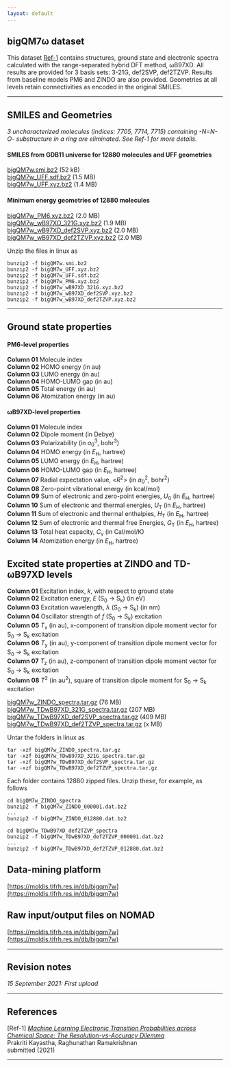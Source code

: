 ```yaml
---
layout: default
---
```


## bigQM7&omega; dataset

This dataset [Ref-1]() contains structures, ground state and electronic spectra calculated with the range-separated hybrid DFT method, &omega;B97XD. All results are provided for 3 basis sets: 3-21G, def2SVP, def2TZVP. Results from baseline models PM6 and ZINDO are also provided. Geometries at all levels retain connectivities as encoded in the original SMILES. 

***

## SMILES and Geometries

_3 uncharacterized molecules (indices: 7705, 7714, 7715) containing -N=N-O- substructure in a ring are eliminated. 
See Ref-1 for more details._


#### SMILES from GDB11 universe for 12880 molecules and UFF geometries
[bigQM7w.smi.bz2](https://drive.google.com/file/d/1UujnGhD7UcgHMyZ6UrYHwW2oroiQOmQy/view?usp=sharing) (52 kB)     
[bigQM7w_UFF.sdf.bz2](https://drive.google.com/file/d/1aeYRGRAwRaYMNNPArpxdd9SPv-0Kfofx/view?usp=sharing) (1.5 MB)     
[bigQM7w_UFF.xyz.bz2](https://drive.google.com/file/d/1qGGJkS3gZIGEqCJ6samtcflkSZCN4uoM/view?usp=sharing) (1.4 MB)      

#### Minimum energy geometries of 12880 molecules

[bigQM7w_PM6.xyz.bz2](https://drive.google.com/file/d/1aSsorhv6fM-SPDpKKri_0SfmJ8XXF9VS/view?usp=sharing) (2.0 MB)     
[bigQM7w_wB97XD_321G.xyz.bz2](https://drive.google.com/file/d/1rAYPSl0GecvWixiqtrwOHz0kHLek3fgW/view?usp=sharing) (1.9 MB)       
[bigQM7w_wB97XD_def2SVP.xyz.bz2](https://drive.google.com/file/d/1CsboCg7HbfAMyDwDrO192Tv6k_uA1QkG/view?usp=sharing) (2.0 MB)      
[bigQM7w_wB97XD_def2TZVP.xyz.bz2](https://drive.google.com/file/d/1mcfQ-ECk30H_YgT-mlcE26Eu8RIamE_t/view?usp=sharing) (2.0 MB)      

Unzip the files in linux as
```
bunzip2 -f bigQM7w.smi.bz2
bunzip2 -f bigQM7w_UFF.xyz.bz2
bunzip2 -f bigQM7w_UFF.sdf.bz2
bunzip2 -f bigQM7w_PM6.xyz.bz2
bunzip2 -f bigQM7w_wB97XD_321G.xyz.bz2
bunzip2 -f bigQM7w_wB97XD_def2SVP.xyz.bz2
bunzip2 -f bigQM7w_wB97XD_def2TZVP.xyz.bz2
```

***

## Ground state properties 

#### PM6-level properties 

**Column 01** Molecule index      
**Column 02** HOMO energy (in au)               
**Column 03** LUMO energy (in au)             
**Column 04** HOMO-LUMO gap (in au)               
**Column 05** Total energy (in au)                  
**Column 06** Atomization energy (in au)                        

#### &omega;B97XD-level properties 

**Column 01** Molecule index           
**Column 02** Dipole moment (in Debye)             
**Column 03** Polarizability (in _a_<sub>0</sub><sup>3</sup>, bohr<sup>3</sup>)              
**Column 04** HOMO energy (in _E_<sub>H</sub>, hartree)               
**Column 05** LUMO energy (in _E_<sub>H</sub>, hartree)                 
**Column 06** HOMO-LUMO gap (in _E_<sub>H</sub>, hartree)             
**Column 07** Radial expectation value, <_R_<sup>2</sup>> (in _a_<sub>0</sub><sup>2</sup>, bohr<sup>2</sup>)             
**Column 08** Zero-point vibrational energy (in kcal/mol)              
**Column 09** Sum of electronic and zero-point energies, _U_<sub>0</sub> (in _E_<sub>H</sub>, hartree)                 
**Column 10** Sum of electronic and thermal energies, _U_<sub>T</sub> (in _E_<sub>H</sub>, hartree)              
**Column 11** Sum of electronic and thermal enthalpies, _H_<sub>T</sub> (in _E_<sub>H</sub>, hartree)                    
**Column 12** Sum of electronic and thermal free Energies, _G_<sub>T</sub> (in _E_<sub>H</sub>, hartree)                
**Column 13** Total heat capacity, _C_<sub>v</sub> (in Cal/mol/K)             
**Column 14** Atomization energy (in _E_<sub>H</sub>, hartree)    


## Excited state properties at ZINDO and TD-&omega;B97XD levels

**Column 01** Excitation index, _k_, with respect to ground state   
**Column 02** Excitation energy, _E_ (S<sub>0</sub>  → S<sub>k</sub>) (in eV)       
**Column 03** Excitation wavelength, _&lambda;_ (S<sub>0</sub>  → S<sub>k</sub>) (in nm)   
**Column 04** Oscillator strength of _f_ (S<sub>0</sub>  → S<sub>k</sub>) excitation  
**Column 05** _T_<sub>x</sub> (in au), x-component of transition dipole moment vector for S<sub>0</sub>  → S<sub>k</sub> excitation          
**Column 06** _T_<sub>y</sub> (in au), y-component of transition dipole moment vector for S<sub>0</sub>  → S<sub>k</sub> excitation        
**Column 07** _T_<sub>z</sub> (in au), z-component of transition dipole moment vector for S<sub>0</sub>  → S<sub>k</sub> excitation    
**Column 08** _T_<sup>2</sup> (in au<sup>2</sup>), square of transition dipole moment  for S<sub>0</sub>  → S<sub>k</sub> excitation 

[bigQM7w_ZINDO_spectra.tar.gz](https://drive.google.com/file/d/1YN6FEkBVEccDAT0ucgnDm2e5Tnz-VtgF/view?usp=sharing) (76 MB)     
[bigQM7w_TDwB97XD_321G_spectra.tar.gz](https://drive.google.com/file/d/1ZSv-8U8DGmQkrGdLpR3jCcyPalD1UpsL/view?usp=sharing) (207 MB)       
[bigQM7w_TDwB97XD_def2SVP_spectra.tar.gz](https://drive.google.com/file/d/1vz3ICMFrUNzROPJkwfqe9VJyWMB6A1Nx/view?usp=sharing) (409 MB)      
[bigQM7w_TDwB97XD_def2TZVP_spectra.tar.gz]() (x MB)      

Untar the folders in linux as

```
tar -xzf bigQM7w_ZINDO_spectra.tar.gz     
tar -xzf bigQM7w_TDwB97XD_321G_spectra.tar.gz   
tar -xzf bigQM7w_TDwB97XD_def2SVP_spectra.tar.gz   
tar -xzf bigQM7w_TDwB97XD_def2TZVP_spectra.tar.gz 
```

Each folder contains 12880 zipped files. Unzip these, for example, as follows
```
cd bigQM7w_ZINDO_spectra
bunzip2 -f bigQM7w_ZINDO_000001.dat.bz2
...
bunzip2 -f bigQM7w_ZINDO_012880.dat.bz2
```

```
cd bigQM7w_TDwB97XD_def2TZVP_spectra
bunzip2 -f bigQM7w_TDwB97XD_def2TZVP_000001.dat.bz2
...
bunzip2 -f bigQM7w_TDwB97XD_def2TZVP_012880.dat.bz2
```
   

## Data-mining platform

[https://moldis.tifrh.res.in/db/bigqm7w](https://moldis.tifrh.res.in/db/bigqm7w)

## Raw input/output files on NOMAD

[https://moldis.tifrh.res.in/db/bigqm7w](https://moldis.tifrh.res.in/db/bigqm7w)


***

## Revision notes

_15 September 2021: First upload_

***

## References
[Ref-1] [_Machine Learning 
Electronic Transition Probabilities across Chemical Space:
The Resolution-vs-Accuracy Dilemma_](https://doi.org/10.1088/2632-2153/abe347)            
Prakriti Kayastha, Raghunathan Ramakrishnan     
submitted (2021)  

***
